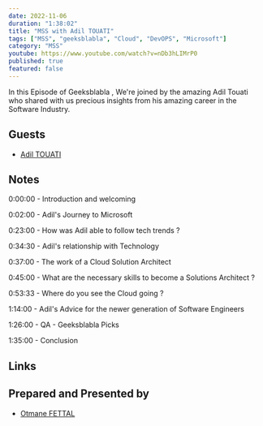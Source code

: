 ```yaml
---
date: 2022-11-06
duration: "1:38:02"
title: "MSS with Adil TOUATI"
tags: ["MSS", "geeksblabla", "Cloud", "DevOPS", "Microsoft"]
category: "MSS"
youtube: https://www.youtube.com/watch?v=nDb3hLIMrP0
published: true
featured: false
---
```


In this Episode of Geeksblabla , We're joined by the amazing Adil Touati who shared with us precious insights from his amazing career in the Software Industry.

## Guests

- [Adil TOUATI](https://www.linkedin.com/in/adiltouati/)

## Notes

0:00:00 - Introduction and welcoming

0:02:00 - Adil's Journey to Microsoft

0:23:00 - How was Adil able to follow tech trends ?

0:34:30 - Adil's relationship with Technology

0:37:00 - The work of a Cloud Solution Architect

0:45:00 - What are the necessary skills to become a Solutions Architect ?

0:53:33 - Where do you see the Cloud going ?

1:14:00 - Adil's Advice for the newer generation of Software Engineers

1:26:00 - QA - Geeksblabla Picks

1:35:00 - Conclusion

## Links

## Prepared and Presented by

- [Otmane FETTAL](https://twitter.com/OFettal)
